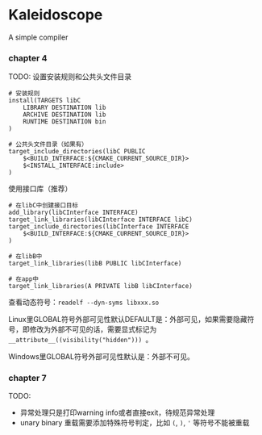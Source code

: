 # Kaleidoscope
A simple compiler

### chapter 4

TODO: 设置安装规则和公共头文件目录
```
# 安装规则
install(TARGETS libC
    LIBRARY DESTINATION lib
    ARCHIVE DESTINATION lib
    RUNTIME DESTINATION bin
)

# 公共头文件目录（如果有）
target_include_directories(libC PUBLIC
    $<BUILD_INTERFACE:${CMAKE_CURRENT_SOURCE_DIR}>
    $<INSTALL_INTERFACE:include>
)
```

使用接口库（推荐）
```
# 在libC中创建接口目标
add_library(libCInterface INTERFACE)
target_link_libraries(libCInterface INTERFACE libC)
target_include_directories(libCInterface INTERFACE
    $<BUILD_INTERFACE:${CMAKE_CURRENT_SOURCE_DIR}>
)

# 在libB中
target_link_libraries(libB PUBLIC libCInterface)

# 在app中
target_link_libraries(A PRIVATE libB libCInterface)
```

查看动态符号：`readelf --dyn-syms libxxx.so`

Linux里GLOBAL符号外部可见性默认DEFAULT是：外部可见，如果需要隐藏符号，即修改为外部不可见的话，需要显式标记为
`__attribute__((visibility("hidden"))) `。

Windows里GLOBAL符号外部可见性默认是：外部不可见。

### chapter 7
TODO: 
- 异常处理只是打印warning info或者直接exit，待规范异常处理
- unary binary 重载需要添加特殊符号判定，比如 `(`, `)`, `'` 等符号不能被重载